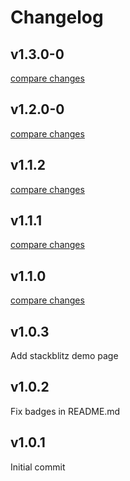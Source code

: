# Changelog


## v1.3.0-0

[compare changes](https://github.com/hedint/vue3-social-sharing/compare/v1.2.0-0...v1.3.0-0)

## v1.2.0-0

[compare changes](https://github.com/hedint/vue3-social-sharing/compare/v1.1.1...v1.2.0-0)

## v1.1.2

[compare changes](https://github.com/hedint/vue3-social-sharing/compare/v1.1.1...v1.1.2)

## v1.1.1

[compare changes](https://github.com/hedint/vue3-social-sharing/compare/v1.1.0...v1.1.1)

## v1.1.0

[compare changes](https://github.com/hedint/vue3-social-sharing/compare/v1.0.3...v1.1.0)

## v1.0.3

Add stackblitz demo page

## v1.0.2

Fix badges in README.md

## v1.0.1

Initial commit

